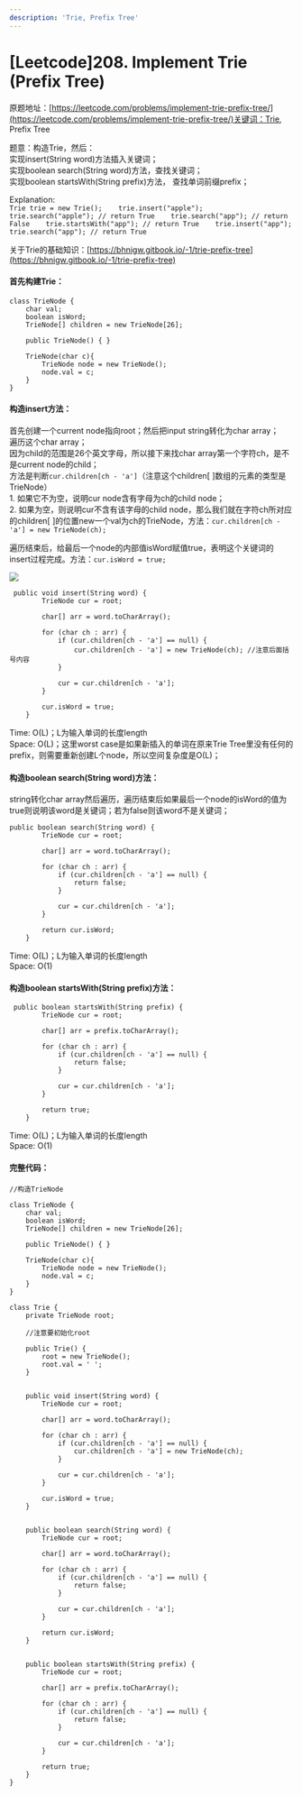 ```yaml
---
description: 'Trie, Prefix Tree'
---
```


# \[Leetcode\]208. Implement Trie \(Prefix Tree\)

原题地址：[https://leetcode.com/problems/implement-trie-prefix-tree/](https://leetcode.com/problems/implement-trie-prefix-tree/)关键词：Trie, Prefix Tree

题意：构造Trie，然后：  
实现insert\(String word\)方法插入关键词；  
实现boolean search\(String word\)方法，查找关键词；  
实现boolean startsWith\(String prefix\)方法， 查找单词前缀prefix；

Explanation:  
`Trie trie = new Trie();   
trie.insert("apple");   
trie.search("apple"); // return True   
trie.search("app"); // return False   
trie.startsWith("app"); // return True   
trie.insert("app");   
trie.search("app"); // return True`

关于Trie的基础知识：[https://bhnigw.gitbook.io/-1/trie-prefix-tree](https://bhnigw.gitbook.io/-1/trie-prefix-tree)



#### 首先构建Trie：

```text
class TrieNode {
    char val;
    boolean isWord; 
    TrieNode[] children = new TrieNode[26];
    
    public TrieNode() { }
    
    TrieNode(char c){
        TrieNode node = new TrieNode();
        node.val = c;
    }
}
```

#### 构造insert方法：

首先创建一个current node指向root；然后把input string转化为char array；  
遍历这个char array；  
因为child的范围是26个英文字母，所以接下来找char array第一个字符ch，是不是current node的child；  
方法是判断`cur.children[ch - 'a']`（注意这个children\[ \]数组的元素的类型是TrieNode）  
    1. 如果它不为空，说明cur node含有字母为ch的child node；  
    2. 如果为空，则说明cur不含有该字母的child node，那么我们就在字符ch所对应的children\[ \]的位置new一个val为ch的TrieNode，方法：`cur.children[ch - 'a'] = new TrieNode(ch);`

遍历结束后，给最后一个node的内部值isWord赋值true，表明这个关键词的insert过程完成。方法：`cur.isWord = true;`

![](../.gitbook/assets/screen-shot-2021-05-31-at-11.21.36-pm.png)

```text
 public void insert(String word) {
        TrieNode cur = root;
        
        char[] arr = word.toCharArray();
        
        for (char ch : arr) {
            if (cur.children[ch - 'a'] == null) {
                cur.children[ch - 'a'] = new TrieNode(ch); //注意后面括号内容
            }
            
            cur = cur.children[ch - 'a'];
        }
        
        cur.isWord = true;
    }
```

Time: O\(L\)；L为输入单词的长度length   
Space: O\(L\)；这里worst case是如果新插入的单词在原来Trie Tree里没有任何的prefix，则需要重新创建L个node，所以空间复杂度是O\(L\)；





#### 构造boolean search\(String word\)方法：

string转化char array然后遍历，遍历结束后如果最后一个node的isWord的值为true则说明该word是关键词；若为false则该word不是关键词；

```text
public boolean search(String word) {
        TrieNode cur = root;
        
        char[] arr = word.toCharArray();
        
        for (char ch : arr) {    
            if (cur.children[ch - 'a'] == null) {
                return false;
            }
            
            cur = cur.children[ch - 'a'];
        }
        
        return cur.isWord;
    }
```

Time: O\(L\)；L为输入单词的长度length   
Space: O\(1\)





#### 构造boolean startsWith\(String prefix\)方法：

```text
 public boolean startsWith(String prefix) {
        TrieNode cur = root;
        
        char[] arr = prefix.toCharArray();
        
        for (char ch : arr) {    
            if (cur.children[ch - 'a'] == null) {
                return false;
            }
            
            cur = cur.children[ch - 'a'];
        }
        
        return true;
    }
```

Time: O\(L\)；L为输入单词的长度length   
Space: O\(1\)



#### 完整代码：

```text
//构造TrieNode

class TrieNode {
    char val;
    boolean isWord; 
    TrieNode[] children = new TrieNode[26];
    
    public TrieNode() { }
    
    TrieNode(char c){
        TrieNode node = new TrieNode();
        node.val = c;
    }
}

class Trie {
    private TrieNode root;
    
    //注意要初始化root
    
    public Trie() {
        root = new TrieNode();
        root.val = ' ';
    }
    
 
    public void insert(String word) {
        TrieNode cur = root;
        
        char[] arr = word.toCharArray();
        
        for (char ch : arr) {
            if (cur.children[ch - 'a'] == null) {
                cur.children[ch - 'a'] = new TrieNode(ch);
            }
            
            cur = cur.children[ch - 'a'];
        }
        
        cur.isWord = true;
    }
    

    public boolean search(String word) {
        TrieNode cur = root;
        
        char[] arr = word.toCharArray();
        
        for (char ch : arr) {    
            if (cur.children[ch - 'a'] == null) {
                return false;
            }
            
            cur = cur.children[ch - 'a'];
        }
        
        return cur.isWord;
    }
    
    
    public boolean startsWith(String prefix) {
        TrieNode cur = root;
        
        char[] arr = prefix.toCharArray();
        
        for (char ch : arr) {    
            if (cur.children[ch - 'a'] == null) {
                return false;
            }
            
            cur = cur.children[ch - 'a'];
        }
        
        return true;
    }
}
```







